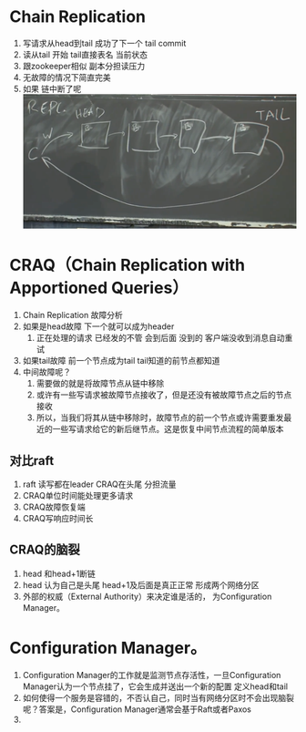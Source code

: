 # Chain Replication
1. 写请求从head到tail  成功了下一个 tail commit
2. 读从tail 开始 tail直接表名 当前状态
3. 跟zookeeper相似 副本分担读压力 
4. 无故障的情况下简直完美
5. 如果 链中断了呢
![img_20.png](img_20.png)
# CRAQ（Chain Replication with Apportioned Queries）
1. Chain Replication 故障分析
2. 如果是head故障 下一个就可以成为header
   1. 正在处理的请求 已经发的不管 会到后面 没到的 客户端没收到消息自动重试
3. 如果tail故障 前一个节点成为tail tail知道的前节点都知道
4. 中间故障呢？
   1. 需要做的就是将故障节点从链中移除
   2. 或许有一些写请求被故障节点接收了，但是还没有被故障节点之后的节点接收
   3. 所以，当我们将其从链中移除时，故障节点的前一个节点或许需要重发最近的一些写请求给它的新后继节点。这是恢复中间节点流程的简单版本

## 对比raft
1. raft 读写都在leader CRAQ在头尾 分担流量
2. CRAQ单位时间能处理更多请求
3. CRAQ故障恢复端
4. CRAQ写响应时间长
## CRAQ的脑裂
1. head 和head+1断链
2. head 认为自己是头尾 head+1及后面是真正正常 形成两个网络分区
3. 外部的权威（External Authority）来决定谁是活的，  为Configuration Manager。
# Configuration Manager。
1. Configuration Manager的工作就是监测节点存活性，一旦Configuration Manager认为一个节点挂了，它会生成并送出一个新的配置 定义head和tail
2. 如何使得一个服务是容错的，不否认自己，同时当有网络分区时不会出现脑裂呢？答案是，Configuration Manager通常会基于Raft或者Paxos
3. 
